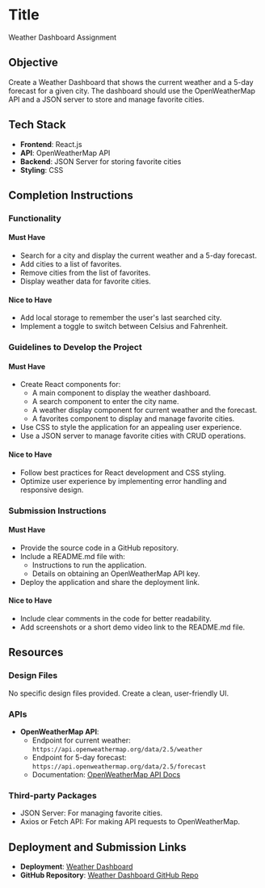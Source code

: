 # Title

Weather Dashboard Assignment

## Objective

Create a Weather Dashboard that shows the current weather and a 5-day forecast for a given city. The dashboard should use the OpenWeatherMap API and a JSON server to store and manage favorite cities.

## Tech Stack

- **Frontend**: React.js
- **API**: OpenWeatherMap API
- **Backend**: JSON Server for storing favorite cities
- **Styling**: CSS

## Completion Instructions

### Functionality

#### Must Have

- Search for a city and display the current weather and a 5-day forecast.
- Add cities to a list of favorites.
- Remove cities from the list of favorites.
- Display weather data for favorite cities.

#### Nice to Have

- Add local storage to remember the user's last searched city.
- Implement a toggle to switch between Celsius and Fahrenheit.

### Guidelines to Develop the Project

#### Must Have

- Create React components for:
  - A main component to display the weather dashboard.
  - A search component to enter the city name.
  - A weather display component for current weather and the forecast.
  - A favorites component to display and manage favorite cities.
- Use CSS to style the application for an appealing user experience.
- Use a JSON server to manage favorite cities with CRUD operations.

#### Nice to Have

- Follow best practices for React development and CSS styling.
- Optimize user experience by implementing error handling and responsive design.

### Submission Instructions

#### Must Have

- Provide the source code in a GitHub repository.
- Include a README.md file with:
  - Instructions to run the application.
  - Details on obtaining an OpenWeatherMap API key.
- Deploy the application and share the deployment link.

#### Nice to Have

- Include clear comments in the code for better readability.
- Add screenshots or a short demo video link to the README.md file.

## Resources

### Design Files

No specific design files provided. Create a clean, user-friendly UI.

### APIs

- **OpenWeatherMap API**:
  - Endpoint for current weather: `https://api.openweathermap.org/data/2.5/weather`
  - Endpoint for 5-day forecast: `https://api.openweathermap.org/data/2.5/forecast`
  - Documentation: [OpenWeatherMap API Docs](https://openweathermap.org/api)

### Third-party Packages

- JSON Server: For managing favorite cities.
- Axios or Fetch API: For making API requests to OpenWeatherMap.

## Deployment and Submission Links

- **Deployment**: [Weather Dashboard](https://akhilswetherdashboard.netlify.app/)
- **GitHub Repository**: [Weather Dashboard GitHub Repo](https://github.com/akhilbhumireddy/Weather_Dashboard.git)
